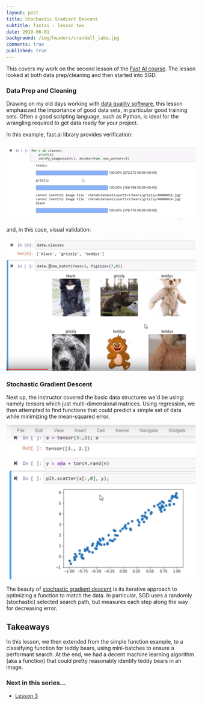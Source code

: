 ```yaml
---
layout: post
title: Stochastic Gradient Descent
subtitle: fastai - lesson two
date: 2019-06-01
background: /img/headers/crandall_lake.jpg
comments: true
published: true
---
```


This covers my work on the second lesson of the [Fast AI course](https://course.fast.ai/).  The lesson looked at both data prep/cleaning and then started into SGD.

### Data Prep and Cleaning

Drawing on my old days working with [data quality software](/2016/09/05/data_quality/), this lesson emphasized the importance of good data sets, in particular good training sets.  Often a good scripting language, such as Python, is ideal for the wrangling required to get data ready for your project.

In this example, fast.ai library provides verification:

<img src="/img/posts/fastai_lesson2_verify_images.png" class="img-fluid" />

and, in this case, visual validation:

<img src="/img/posts/fastai_lesson2_validate_images.png" class="img-fluid" />

### Stochastic Gradient Descent

Next up, the instructor covered the basic data structures we'd be using: namely tensors which just multi-dimensional matrices.  Using regression, we then attempted to find functions that could predict a simple set of data while minimizing the mean-squared error. 

<img src="/img/posts/fastai_lesson2_sample_data.png" class="img-fluid" />

The beauty of [stochastic gradient descent](https://en.wikipedia.org/wiki/Stochastic_gradient_descent) is its iterative approach to optimizing a function to match the data.  In particular, SGD uses a randomly (stochastic) selected search path, but measures each step along the way for decreasing error.

## Takeaways

In this lesson, we then extended from the simple function example, to a classifying function for teddy bears, using mini-batches to ensure a performant search.  At the end, we had a decent machine learning algorithm (aka a function) that could pretty reasonably identify teddy bears in an image.

### Next in this series...
* [Lesson 3](/2019/07/31/fastai_lesson3/)